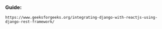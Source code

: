 ### Guide:

```
https://www.geeksforgeeks.org/integrating-django-with-reactjs-using-django-rest-framework/
```